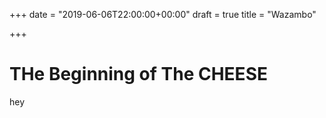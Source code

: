 +++
date = "2019-06-06T22:00:00+00:00"
draft = true
title = "Wazambo"

+++
# THe Beginning of The CHEESE

hey